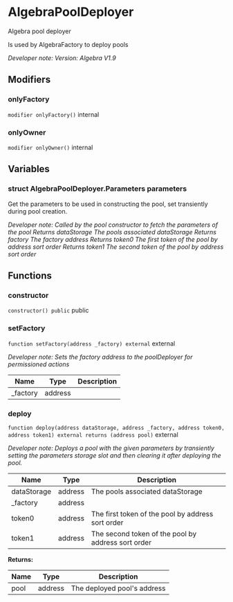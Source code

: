 

# AlgebraPoolDeployer


Algebra pool deployer

Is used by AlgebraFactory to deploy pools

*Developer note: Version: Algebra V1.9*

## Modifiers
### onlyFactory


`modifier onlyFactory()`  internal







### onlyOwner


`modifier onlyOwner()`  internal









## Variables
### struct AlgebraPoolDeployer.Parameters parameters 

Get the parameters to be used in constructing the pool, set transiently during pool creation.

*Developer note: Called by the pool constructor to fetch the parameters of the pool
Returns dataStorage The pools associated dataStorage
Returns factory The factory address
Returns token0 The first token of the pool by address sort order
Returns token1 The second token of the pool by address sort order*

## Functions
### constructor


`constructor() public`  public







### setFactory


`function setFactory(address _factory) external`  external


*Developer note: Sets the factory address to the poolDeployer for permissioned actions*



| Name | Type | Description |
| ---- | ---- | ----------- |
| _factory | address |  |


### deploy


`function deploy(address dataStorage, address _factory, address token0, address token1) external returns (address pool)`  external


*Developer note: Deploys a pool with the given parameters by transiently setting the parameters storage slot and then
clearing it after deploying the pool.*



| Name | Type | Description |
| ---- | ---- | ----------- |
| dataStorage | address | The pools associated dataStorage |
| _factory | address |  |
| token0 | address | The first token of the pool by address sort order |
| token1 | address | The second token of the pool by address sort order |

**Returns:**

| Name | Type | Description |
| ---- | ---- | ----------- |
| pool | address | The deployed pool&#x27;s address |




